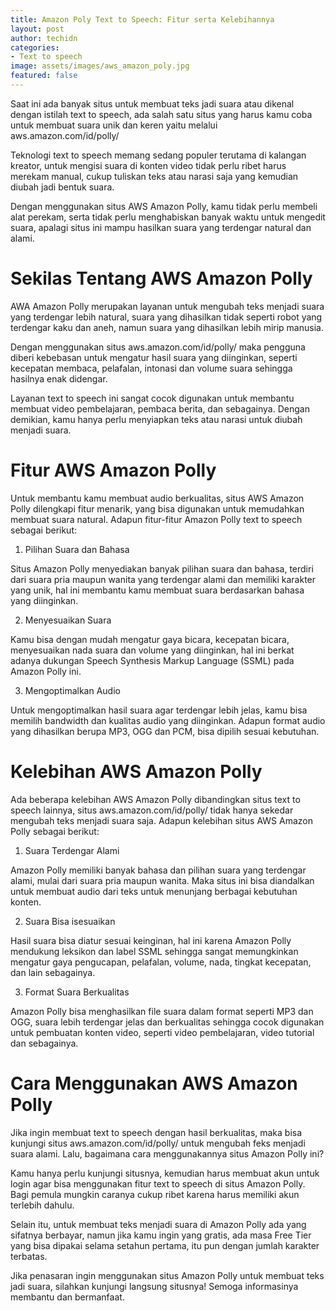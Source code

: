 ```yaml
---
title: Amazon Poly Text to Speech: Fitur serta Kelebihannya
layout: post
author: techidn
categories: 
- Text to speech
image: assets/images/aws_amazon_poly.jpg
featured: false
---
```


Saat ini ada banyak situs untuk membuat teks jadi suara atau dikenal dengan istilah text to speech, ada salah satu situs yang harus kamu coba untuk membuat suara unik dan keren yaitu melalui aws.amazon.com/id/polly/ 

Teknologi text to speech memang sedang populer terutama di kalangan kreator, untuk mengisi suara di konten video tidak perlu ribet harus merekam manual, cukup tuliskan teks atau narasi saja yang kemudian diubah jadi bentuk suara.

Dengan menggunakan situs AWS Amazon Polly, kamu tidak perlu membeli alat perekam, serta tidak perlu menghabiskan banyak waktu untuk mengedit suara, apalagi situs ini mampu hasilkan suara yang terdengar natural dan alami.

Sekilas Tentang AWS Amazon Polly
======================
AWA Amazon Polly merupakan layanan untuk mengubah teks menjadi suara yang terdengar lebih natural, suara yang dihasilkan tidak seperti robot yang terdengar kaku dan aneh, namun suara yang dihasilkan lebih mirip manusia.

Dengan menggunakan situs aws.amazon.com/id/polly/ maka pengguna diberi kebebasan untuk mengatur hasil suara yang diinginkan, seperti kecepatan membaca, pelafalan, intonasi dan volume suara sehingga hasilnya enak didengar.

Layanan text to speech ini sangat cocok digunakan untuk membantu membuat video pembelajaran, pembaca berita, dan sebagainya. Dengan demikian, kamu hanya perlu menyiapkan teks atau narasi untuk diubah menjadi suara.

Fitur AWS Amazon Polly
=====================
Untuk membantu kamu membuat audio berkualitas, situs AWS Amazon Polly dilengkapi fitur menarik, yang bisa digunakan untuk memudahkan membuat suara natural. Adapun fitur-fitur Amazon Polly text to speech sebagai berikut:

1. Pilihan Suara dan Bahasa

Situs Amazon Polly menyediakan banyak pilihan suara dan bahasa, terdiri dari suara pria maupun wanita yang terdengar alami dan memiliki karakter yang unik, hal ini membantu kamu membuat suara berdasarkan bahasa yang diinginkan.

2. Menyesuaikan Suara 

Kamu bisa dengan mudah mengatur gaya bicara, kecepatan bicara, menyesuaikan nada suara dan volume yang diinginkan, hal ini berkat adanya dukungan Speech Synthesis Markup Language (SSML) pada Amazon Polly ini.

3. Mengoptimalkan Audio

Untuk mengoptimalkan hasil suara agar terdengar lebih jelas, kamu bisa memilih bandwidth dan kualitas audio yang diinginkan. Adapun format audio yang dihasilkan berupa MP3, OGG dan PCM, bisa dipilih sesuai kebutuhan.

Kelebihan AWS Amazon Polly
=================
Ada beberapa kelebihan AWS Amazon Polly dibandingkan situs text to speech lainnya, situs aws.amazon.com/id/polly/ tidak hanya sekedar mengubah teks menjadi suara saja. Adapun kelebihan situs AWS Amazon Polly sebagai berikut:

1. Suara Terdengar Alami

Amazon Polly memiliki banyak bahasa dan pilihan suara yang terdengar alami, mulai dari suara pria maupun wanita. Maka situs ini bisa diandalkan untuk membuat audio dari teks untuk menunjang berbagai kebutuhan konten.

2. Suara Bisa isesuaikan

Hasil suara bisa diatur sesuai keinginan, hal ini karena Amazon Polly mendukung leksikon dan label SSML sehingga sangat memungkinkan mengatur gaya pengucapan, pelafalan, volume, nada, tingkat kecepatan, dan lain sebagainya.

3. Format Suara Berkualitas

Amazon Polly bisa menghasilkan file suara dalam format seperti MP3 dan OGG, suara lebih terdengar jelas dan berkualitas sehingga cocok digunakan untuk pembuatan konten video, seperti video pembelajaran, video tutorial dan sebagainya.

Cara Menggunakan AWS Amazon Polly
=====================

Jika ingin membuat text to speech dengan hasil berkualitas, maka bisa kunjungi situs aws.amazon.com/id/polly/ untuk mengubah feks menjadi suara alami. Lalu, bagaimana cara menggunakannya situs Amazon Polly ini?

Kamu hanya perlu kunjungi situsnya, kemudian harus membuat akun untuk login agar bisa menggunakan fitur text to speech di situs Amazon Polly. Bagi pemula mungkin caranya cukup ribet karena harus memiliki akun terlebih dahulu.

Selain itu, untuk membuat teks menjadi suara di Amazon Polly ada yang sifatnya berbayar, namun jika kamu ingin yang gratis, ada masa Free Tier yang bisa dipakai selama setahun pertama, itu pun dengan jumlah karakter terbatas.

Jika penasaran ingin menggunakan situs Amazon Polly untuk membuat teks jadi suara, silahkan kunjungi langsung situsnya! Semoga informasinya membantu dan bermanfaat.
